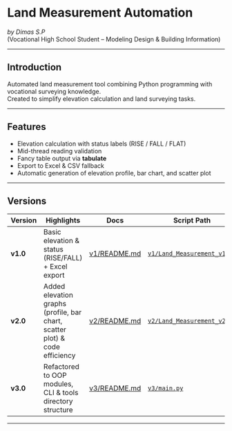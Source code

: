 # Land Measurement Automation  
*by Dimas S.P*  
(Vocational High School Student – Modeling Design & Building Information)

---

## Introduction

Automated land measurement tool combining Python programming with vocational surveying knowledge.  
Created to simplify elevation calculation and land surveying tasks.

---

## Features  
- Elevation calculation with status labels (RISE / FALL / FLAT)  
- Mid-​thread reading validation  
- Fancy table output via **tabulate**  
- Export to Excel & CSV fallback  
- Automatic generation of elevation profile, bar chart, and scatter plot  

---

## Versions

| Version | Highlights                                                        | Docs                                   | Script Path                                   |
| ------- | ----------------------------------------------------------------- | -------------------------------------- | ---------------------------------------------- |
| **v1.0**  | Basic elevation & status (RISE/FALL) + Excel export               | [v1/README.md](./v1/README.md)         | [`v1/Land_Measurement_v1.py`](./v1/Land_Measurement_v1.py) |
| **v2.0**  | Added elevation graphs (profile, bar chart, scatter plot) & code efficiency | [v2/README.md](./v2/README.md)         | [`v2/Land_Measurement_v2.py`](./v2/Land_Measurement_v2.py) |
| **v3.0**  | Refactored to OOP modules, CLI & tools directory structure | [v3/README.md](./v3/README.md)         | [`v3/main.py`](./v3/main.py) |

---
